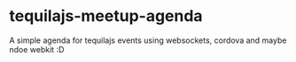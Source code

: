 # tequilajs-meetup-agenda
A simple agenda for tequilajs events using websockets, cordova and maybe ndoe webkit :D
